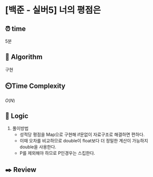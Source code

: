 # [백준 - 실버5] 너의 평점은

## ⏰  **time**

5분

## :pushpin: **Algorithm**

구현

## ⏲️**Time Complexity**

$O(N)$

## :round_pushpin: **Logic**
1. 풀이방법
    - 성적당 평점을 Map으로 구현해 if문없이 자료구조로 해결하면 편하다.
    - 이때 오차를 비교하므로 double이 float보다 더 정밀한 계산이 가능하지 double을 사용한다.  
    - P를 제외해야 하므로 P인경우는 스킵한다.

## :black_nib: **Review**